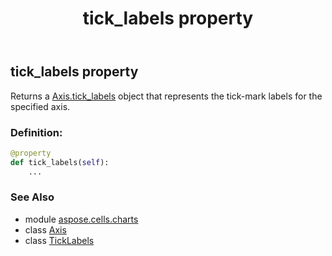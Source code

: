 ﻿---
title: tick_labels property
second_title: Aspose.Cells for Python via .NET API References
description: 
type: docs
weight: 390
url: /aspose.cells.charts/axis/tick_labels/
is_root: false
---

## tick_labels property


Returns a [Axis.tick_labels](/cells/python-net/aspose.cells.charts/axis#tick_labels) object that represents the tick-mark labels for the specified axis.
### Definition:
```python
@property
def tick_labels(self):
    ...
```

### See Also
* module [aspose.cells.charts](../../)
* class [Axis](/cells/python-net/aspose.cells.charts/axis)
* class [TickLabels](/cells/python-net/aspose.cells.charts/ticklabels)
